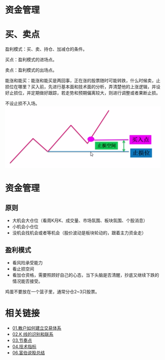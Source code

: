 资金管理
====================
# 买、卖点

盈利模式：买、卖、持仓、加减仓的条件。

买点：盈利模式的进场点。

卖点：盈利模式的出场点。

能涨和能买：能涨和能买是两回事，正在涨的股票随时可能转跌，什么时候卖，止损位在哪里？买入前，先进行基本面和技术面的分析，弄清楚他的上涨逻辑，并设好止损位，并定期做好跟踪，若走势和预期偏离较大，则进行调整或者果断止损。

不设止损不入场。
![FBSHG](images/FBSHG-20200216-01.png)

# 资金管理

## 原则
- 大机会大仓位（看周K月K、成交量、市场氛围、板块氛围、个股消息）
- 小机会小仓位
- 没机会找机会或者等机会（股价波动是板块轮动的，跟着主力资金走）

## 盈利模式
- 看风险承受能力
- 看止损空间
- 看加仓资格，需要照顾好自己的心态，当下头脑是否清醒，抄底又继续下跌的情况能否接受。

鸡蛋不要放在一个篮子里，通常分仓2~3只股票。

# 相关链接
- [01.散户如何建立交易体系](https://github.com/IamDingj/FinancialHub/blob/master/FBSHG/01.%E6%95%A3%E6%88%B7%E5%A6%82%E4%BD%95%E5%BB%BA%E7%AB%8B%E4%BA%A4%E6%98%93%E4%BD%93%E7%B3%BB.md)
- [02.K 线的识别和联系](https://github.com/IamDingj/FinancialHub/blob/master/FBSHG/02.K%20%E7%BA%BF%E7%9A%84%E8%AF%86%E5%88%AB%E5%92%8C%E8%81%94%E7%B3%BB.md)
- [03.节奏点](https://github.com/IamDingj/FinancialHub/blob/master/FBSHG/03.%E8%8A%82%E5%A5%8F%E7%82%B9.md)
- [04.技术指标](https://github.com/IamDingj/FinancialHub/blob/master/FBSHG/04.%E6%8A%80%E6%9C%AF%E6%8C%87%E6%A0%87.md)
- [06.富伯说股总结](https://github.com/IamDingj/FinancialHub/blob/master/FBSHG/06.%E5%AF%8C%E4%BC%AF%E8%AF%B4%E8%82%A1%E6%80%BB%E7%BB%93.md)


